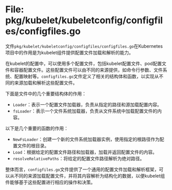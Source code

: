 # File: pkg/kubelet/kubeletconfig/configfiles/configfiles.go

文件`pkg/kubelet/kubeletconfig/configfiles/configfiles.go`在Kubernetes项目中的作用是为kubelet组件提供配置文件加载和解析的能力。

在kubelet的配置中，可以使用多个配置文件，包括kubelet配置文件、pod配置文件和容器配置文件。这些配置文件可以由不同的来源提供，如命令行参数、文件系统、配置映射等。`configfiles.go`文件定义了相关的结构体和函数，以实现从不同的来源加载和解析这些配置文件。

下面是文件中的几个重要结构体的作用：
- `Loader`：表示一个配置文件加载器，负责从指定的路径和源加载配置内容。
- `fsLoader`：表示一个文件系统加载器，负责从文件系统中加载配置文件的内容。

以下是几个重要的函数的作用：
- `NewFsLoader`：创建一个新的文件系统加载器实例，使用指定的根路径作为配置文件的根目录。
- `Load`：根据给定的配置文件路径和加载器，加载并返回配置文件的内容。
- `resolveRelativePaths`：将给定的配置文件路径解析为绝对路径。

整体而言，`configfiles.go`文件提供了一个通用的配置文件加载和解析框架，可以从不同的来源加载配置文件，并将其内容解析为结构化的数据，以便kubelet组件能够基于这些配置进行相应的操作和决策。

